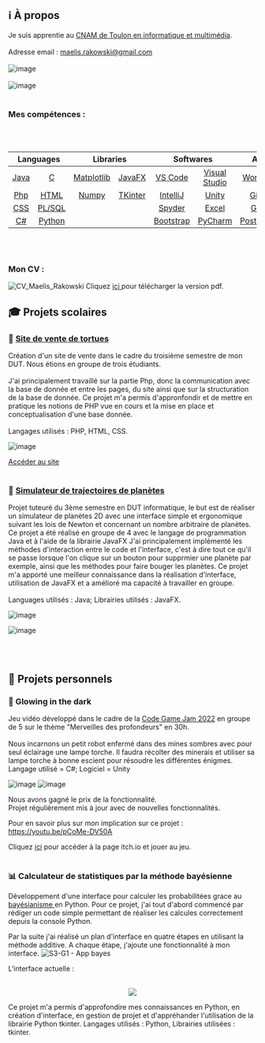 
<!--
**Maelis-Rakowski/Maelis-Rakowski** is a ✨ _special_ ✨ repository because its `README.md` (this file) appears on your GitHub profile.

Here are some ideas to get you started:

- 🔭 I’m currently working on ...
- 🌱 I’m currently learning ...
- 👯 I’m looking to collaborate on ...
- 🤔 I’m looking for help with ...
- 💬 Ask me about ...
- 📫 How to reach me: ...
- 😄 Pronouns: ...
- ⚡ Fun fact: ...
-->
## :information_source: À propos

Je suis apprentie au <a href="(https://www.cnam-paca.fr/nos-formations/alternance/ingenieur-specialite-informatique-multimedia)" > CNAM de Toulon en informatique et multimédia</a>.
<br></br>
Adresse email : maelis.rakowski@gmail.com
<br></br>
![image](https://user-images.githubusercontent.com/77644739/160999484-0ef96106-0bda-4ab7-9313-334e96e7a2f2.png)
<br></br>
![image](https://user-images.githubusercontent.com/77644739/161001205-6f4fa682-8948-4734-b73a-01935ff3f87c.png)
<br></br>

### Mes compétences :
<br></br>

<table align="center">
	<thead>
		<tr>
			<th colspan="2"><b>Languages</b></th>
			<th colspan="2"><b>Libraries</b></th>
			<th colspan="2"><b>Softwares</b></th>
   <th colspan="1"><b>Autre</b></th>
		</tr>
	</thead>
	<tbody>
		<tr>
			<td align="center"><a href="https://en.wikipedia.org/wiki/Java_(programming_language)" rel="nofollow">Java</a></td>
			<td align="center"><a href="https://en.wikipedia.org/wiki/C_(programming_language)" rel="nofollow">C</a></td>
			<td align="center"><a href="https://matplotlib.org/" rel="nofollow">Matplotlib</a></td>
			<td align="center"><a href="https://openjfx.io//" rel="nofollow">JavaFX</a></td>
			<td align="center"><a href="https://code.visualstudio.com/" rel="nofollow">VS Code</a></td>
			<td align="center"><a href="https://visualstudio.microsoft.com/" rel="nofollow">Visual Studio</a></td>
   			<td align="center"><a href="https://fr.wordpress.org/" rel="nofollow">WordPress</a></td>
		</tr>
		<tr>
			<td align="center"><a href="https://en.wikipedia.org/wiki/Java_(programming_language)" rel="nofollow">Php</a></td>
			<td align="center"><a href="https://en.wikipedia.org/wiki/HTML" rel="nofollow">HTML</a></td>
   			<td align="center"><a href="https://numpy.org/" rel="nofollow">Numpy</a></td>
			<td align="center"><a href="https://docs.python.org/3/library/tkinter.html">TKinter</a></td>
			<td align="center"><a href="https://www.jetbrains.com/idea/" rel="nofollow">IntelliJ</a></td>
			<td align="center"><a href="https://unity.com/" rel="nofollow">Unity</a></td>
   			<td align="center"><a href="https://github.com/" rel="nofollow">GitHub</a></td>
		</tr>
		<tr>
			<td align="center"><a href="https://en.wikipedia.org/wiki/CSS" rel="nofollow">CSS</a></td>
			<td align="center"><a href="https://fr.wikipedia.org/wiki/PL/SQL" rel="nofollow">PL/SQL</a></td>
			<td align="center"></td>
   			<td align="center"></td>
			<td align="center"><a href="https://www.spyder-ide.org/" rel="nofollow">Spyder</a></td>
			<td align="center"><a href="https://www.microsoft.com/en-us/microsoft-365/excel" rel="nofollow">Excel</a></td>
   			<td align="center"><a href="https://gitlab.com/gitlab-org/gitlab" rel="nofollow">GitLab</a></td>
		</tr>
		<tr>
			<td align="center"><a href="https://en.wikipedia.org/wiki/C_Sharp_(programming_language)" rel="nofollow">C#</a></td>
			<td align="center"><a href="https://fr.wikipedia.org/wiki/Python_(langage)" rel="nofollow">Python</a></td>
   			<td align="center"></td>
			<td align="center"></td>
   			<td align="center"><a href="https://fr.wikipedia.org/wiki/Bootstrap_(framework)" rel="nofollow">Bootstrap</a></td>
			<td align="center"><a href="https://www.jetbrains.com/pycharm/">PyCharm</a></td>
			<td align="center"><a href="https://www.postgresql.org/" rel="nofollow">PostGreSQL</a></td>
		</tr>
	</tbody>
</table>

<br></br>
### Mon CV : 

![CV_Maelis_Rakowski](https://user-images.githubusercontent.com/77644739/161274402-5f458245-1fe6-47ec-bb30-65e79287245b.png)
Cliquez <a href="https://github.com/Maelis-Rakowski/Maelis-Rakowski/files/8398168/CV_Maelis_Rakowski.pdf" > ici </a> pour télécharger la version pdf.

## :mortar_board: Projets scolaires

### :turtle: <a href="https://github.com/Maelis-Rakowski/Projet-PHP-Rakowski-Sadi-Valadier" rel="nofollow">Site de vente de tortues</a>

Création d'un site de vente dans le cadre du troisième semestre de mon DUT. Nous étions en groupe de trois étudiants. 
 <br></br>
J'ai principalement travaillé sur la partie Php, donc la communication avec la base de donnée et entre les pages, du site ainsi que sur la structuration de la base de donnée.
Ce projet m'a permis d'appronfondir et de mettre en pratique les notions de PHP vue en cours et la mise en place et conceptualisation d'une base donnée.
 <br></br> 
Langages utilisés : PHP, HTML, CSS.

![image](https://user-images.githubusercontent.com/77644739/150508720-0ec0b919-5c30-4e2c-b23f-18769cc3abe2.png)

 <a href=https://webinfo.iutmontp.univ-montp2.fr/~valadiery/eCommerce/index.php rel="nofolow">Accéder au site</a> 
 <br></br>

 ### :milky_way: <a href="https://github.com/liam-thorel/ProjetS3-Rakowski-Sadi-Delalande-Thorel" rel="nofollow">Simulateur de trajectoires de planètes</a>
 
Projet tuteuré du 3ème semestre en DUT informatique, le but est de réaliser un simulateur de planètes 2D avec une interface simple et ergonomique suivant les lois de Newton et concernant un nombre arbitraire de planètes. Ce projet a été réalisé en groupe de 4 avec le langage de programmation Java et à l'aide de la librairie JavaFX
J'ai principalement implémenté les méthodes d'interaction entre le code et l'interface, c'est à dire tout ce qu'il se passe lorsque l'on clique sur un bouton pour supprmier une planète par exemple, ainsi que les méthodes pour faire bouger les planètes.
Ce projet m'a apporté une meilleur connaissance dans la réalisation d'interface, utilisation de JavaFX et a amélioré ma capacité à travailler en groupe.
 <br></br>
Languages utilisés : Java; Librairies utilisés : JavaFX.

![image](https://user-images.githubusercontent.com/77644739/150406976-e85f631a-0ded-4ac0-b3f2-8e6c18c94b92.png)

![image](https://user-images.githubusercontent.com/77644739/150423052-2211f2f2-4835-4a37-bc2b-f563f5c661f8.png)

<br></br>
## 🏡 Projets personnels

### 🔦 Glowing in the dark 
 
 Jeu vidéo développé dans le cadre de la <a href="https://codegamejam.extragames.fr/" rel="nofollow"> Code Game Jam 2022</a> en groupe de 5 sur le thème "Merveilles des profondeurs" en 30h. <br></br>
 Nous incarnons un petit robot enfermé dans des mines sombres avec pour seul éclairage une lampe torche. Il faudra récolter des minerais et utiliser sa lampe torche à bonne escient pour résoudre les différentes énigmes.
 Langage utilisé = C#; Logiciel = Unity
 
 ![image](https://user-images.githubusercontent.com/77644739/150506465-ccf843a8-8dfa-4f5c-ab8b-ee0abc893a1e.png)
 ![image](https://user-images.githubusercontent.com/77644739/150506647-296e11a0-a0d9-4570-bb37-8e0211df44f0.png)

Nous avons gagné le prix de la fonctionnalité.<br>
Projet régulièrement mis à jour avec de nouvelles fonctionnalités.

Pour en savoir plus sur mon implication sur ce projet :
https://youtu.be/pCoMe-DV50A

Cliquez <a href= https://rakowskimaelis.itch.io/glowing-in-the-dark rel="nofolow"> ici</a> pour accéder à la page itch.io et jouer au jeu.
<br></br>
### 📊 Calculateur de statistiques par la méthode bayésienne

Développement d'une interface pour calculer les probabilitées grace au <a href="https://www.youtube.com/watch?v=x-2uVNze56s" rel="nofolow"> bayésianisme </a> en Python.
Pour ce projet, j'ai tout d'abord commencé par rédiger un code simple permettant de réaliser les calcules correctement depuis la console Python. 

Par la suite j'ai réalisé un plan d'interface en quatre étapes en utilisant la méthode additive. A chaque étape, j'ajoute une fonctionnalité à mon interface.
![S3-G1 - App bayes](https://user-images.githubusercontent.com/77644739/161274033-f7b4750c-0d3a-42fb-a7e7-f910b005cdd2.jpg)

L'interface actuelle :
<br></br>
<p align="center">
  <img src="https://user-images.githubusercontent.com/77644739/161276465-172c637f-d541-4d73-9f9d-2ecee10744f9.png" align=”middle”>
</p>

Ce projet m'a permis d'approfondire mes connaissances en Python, en création d'interface, en gestion de projet et d'appréhander l'utilisation de la librairie Python tkinter. 
Langages utilisés : Python, Librairies utilisées : tkinter.
